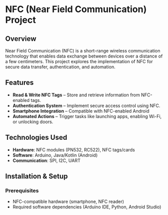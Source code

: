 # NFC (Near Field Communication) Project

## Overview
Near Field Communication (NFC) is a short-range wireless communication technology that enables data exchange between devices over a distance of a few centimeters. This project explores the implementation of NFC for secure data transfer, authentication, and automation.

## Features
- **Read & Write NFC Tags** – Store and retrieve information from NFC-enabled tags.
- **Authentication System** – Implement secure access control using NFC.
- **Smartphone Integration** – Compatible with NFC-enabled Android 
- **Automated Actions** – Trigger tasks like launching apps, enabling Wi-Fi, or unlocking doors.


## Technologies Used
- **Hardware**: NFC modules (PN532, RC522), NFC tags/cards
- **Software**: Arduino, Java/Kotlin (Android)
- **Communication**: SPI, I2C, UART

## Installation & Setup
### Prerequisites
- NFC-compatible hardware (smartphone, NFC reader)
- Required software dependencies (Arduino IDE, Python, Android Studio)

